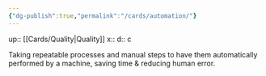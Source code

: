 ```yaml
---
{"dg-publish":true,"permalink":"/cards/automation/"}
---
```


up:: [[Cards/Quality\|Quality]]
x:: 
d:: c

Taking repeatable processes and manual steps to have them automatically performed by a machine, saving time & reducing human error. 